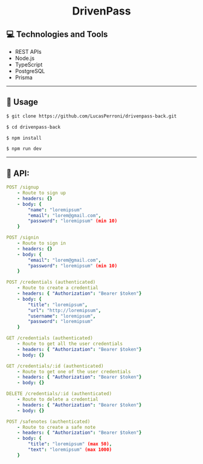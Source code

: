 <p align="center">
  <h1 align="center">
    DrivenPass
  </h1>
</p>

## 💻 Technologies and Tools

- REST APIs
- Node.js
- TypeScript
- PostgreSQL
- Prisma

---

## 🏁 Usage

```bash
$ git clone https://github.com/LucasPerroni/drivenpass-back.git

$ cd drivenpass-back

$ npm install

$ npm run dev
```

---

## 🚀 API:

```yml
POST /signup
    - Route to sign up
    - headers: {}
    - body: {
        "name": "loremipsum"
        "email": "lorem@gmail.com",
        "password": "loremipsum" (min 10)
    }
```

```yml
POST /signin
    - Route to sign in
    - headers: {}
    - body: {
        "email": "lorem@gmail.com",
        "password": "loremipsum" (min 10)
    }
```

```yml
POST /credentials (authenticated)
    - Route to create a credential
    - headers: { "Authorization": "Bearer $token"}
    - body: {
        "title": "loremipsum",
        "url": "http://loremipsum",
        "username": "loremipsum",
        "password": "loremipsum"
    }
```

```yml
GET /credentials (authenticated)
    - Route to get all the user credentials
    - headers: { "Authorization": "Bearer $token"}
    - body: {}
```

```yml
GET /credentials/:id (authenticated)
    - Route to get one of the user credentials
    - headers: { "Authorization": "Bearer $token"}
    - body: {}
```

```yml
DELETE /credentials/:id (authenticated)
    - Route to delete a credential
    - headers: { "Authorization": "Bearer $token"}
    - body: {}
```

```yml
POST /safenotes (authenticated)
    - Route to create a safe note
    - headers: { "Authorization": "Bearer $token"}
    - body: {
        "title": "loremipsum" (max 50),
        "text": "loremipsum" (max 1000)
    }
```
